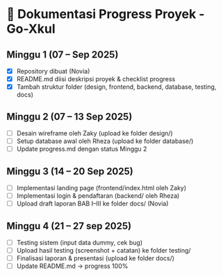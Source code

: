 # 📅 Dokumentasi Progress Proyek - Go-Xkul

## Minggu 1 (07 – Sep 2025)
- [x] Repository dibuat (Novia)
- [x] README.md diisi deskripsi proyek & checklist progress
- [x] Tambah struktur folder (design, frontend, backend, database, testing, docs)

## Minggu 2 (07 – 13 Sep 2025)
- [ ] Desain wireframe oleh Zaky (upload ke folder design/)
- [ ] Setup database awal oleh Rheza (upload ke folder database/)
- [ ] Update progress.md dengan status Minggu 2

## Minggu 3 (14 – 20 Sep 2025)
- [ ] Implementasi landing page (frontend/index.html oleh Zaky)
- [ ] Implementasi login & pendaftaran (backend/ oleh Rheza)
- [ ] Upload draft laporan BAB I–III ke folder docs/ (Novia)

## Minggu 4 (21  – 27 sep 2025)
- [ ] Testing sistem (input data dummy, cek bug)
- [ ] Upload hasil testing (screenshot + catatan) ke folder testing/
- [ ] Finalisasi laporan & presentasi (upload ke folder docs/)
- [ ] Update README.md → progress 100%
